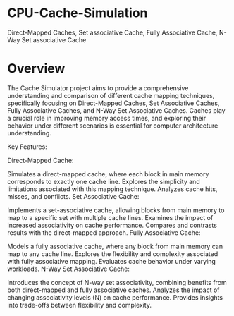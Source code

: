 # CPU-Cache-Simulation
Direct-Mapped Caches, Set associative Cache, Fully Associative Cache, N-Way Set associative Cache

# Overview
The Cache Simulator project aims to provide a comprehensive understanding and comparison of different cache mapping techniques, specifically focusing on Direct-Mapped Caches, Set Associative Caches, Fully Associative Caches, and N-Way Set Associative Caches. Caches play a crucial role in improving memory access times, and exploring their behavior under different scenarios is essential for computer architecture understanding.

Key Features:

Direct-Mapped Cache:

Simulates a direct-mapped cache, where each block in main memory corresponds to exactly one cache line.
Explores the simplicity and limitations associated with this mapping technique.
Analyzes cache hits, misses, and conflicts.
Set Associative Cache:

Implements a set-associative cache, allowing blocks from main memory to map to a specific set with multiple cache lines.
Examines the impact of increased associativity on cache performance.
Compares and contrasts results with the direct-mapped approach.
Fully Associative Cache:

Models a fully associative cache, where any block from main memory can map to any cache line.
Explores the flexibility and complexity associated with fully associative mapping.
Evaluates cache behavior under varying workloads.
N-Way Set Associative Cache:

Introduces the concept of N-way set associativity, combining benefits from both direct-mapped and fully associative caches.
Analyzes the impact of changing associativity levels (N) on cache performance.
Provides insights into trade-offs between flexibility and complexity.